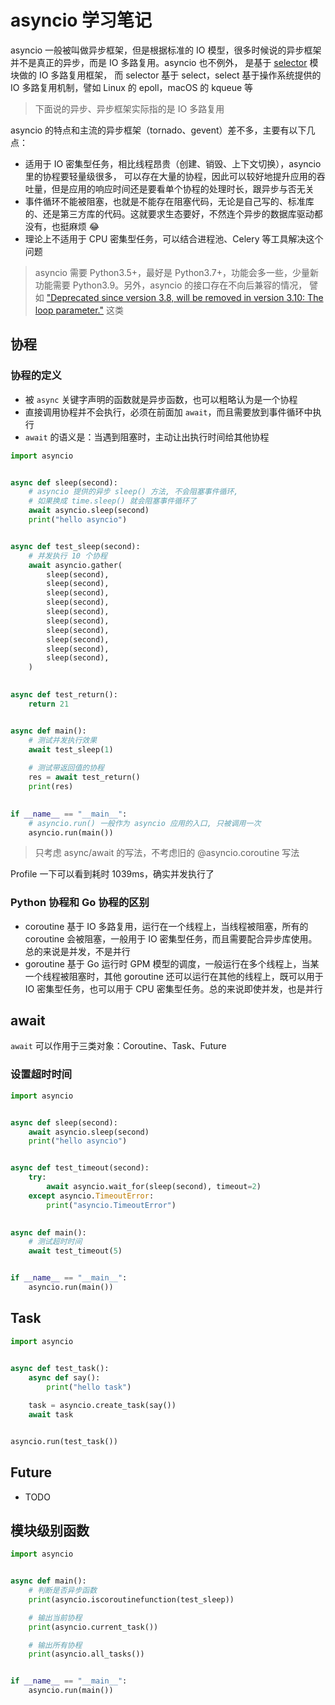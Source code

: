 # asyncio 学习笔记

asyncio 一般被叫做异步框架，但是根据标准的 IO 模型，很多时候说的异步框架并不是真正的异步，而是 IO 多路复用。asyncio 也不例外，
是基于 [selector](https://github.com/python/cpython/blob/3.9/Lib/asyncio/selector_events.py) 模块做的 IO 多路复用框架，
而 selector 基于 select，select 基于操作系统提供的 IO 多路复用机制，譬如 Linux 的 epoll，macOS 的 kqueue 等

> 下面说的异步、异步框架实际指的是 IO 多路复用

asyncio 的特点和主流的异步框架（tornado、gevent）差不多，主要有以下几点：

- 适用于 IO 密集型任务，相比线程昂贵（创建、销毁、上下文切换），asyncio 里的协程要轻量级很多，
可以存在大量的协程，因此可以较好地提升应用的吞吐量，但是应用的响应时间还是要看单个协程的处理时长，跟异步与否无关
- 事件循环不能被阻塞，也就是不能存在阻塞代码，无论是自己写的、标准库的、还是第三方库的代码。这就要求生态要好，不然连个异步的数据库驱动都没有，也挺麻烦 😂
- 理论上不适用于 CPU 密集型任务，可以结合进程池、Celery 等工具解决这个问题

> asyncio 需要 Python3.5+，最好是 Python3.7+，功能会多一些，少量新功能需要 Python3.9。另外，asyncio 的接口存在不向后兼容的情况，
> 譬如 ["Deprecated since version 3.8, will be removed in version 3.10: The loop parameter."](https://docs.python.org/3/library/asyncio-task.html#asyncio.sleep) 这类

## 协程

### 协程的定义

- 被 `async` 关键字声明的函数就是异步函数，也可以粗略认为是一个协程
- 直接调用协程并不会执行，必须在前面加 `await`，而且需要放到事件循环中执行
- `await` 的语义是：当遇到阻塞时，主动让出执行时间给其他协程

```python
import asyncio


async def sleep(second):
    # asyncio 提供的异步 sleep() 方法, 不会阻塞事件循环,
    # 如果换成 time.sleep() 就会阻塞事件循环了
    await asyncio.sleep(second)    
    print("hello asyncio")


async def test_sleep(second):
    # 并发执行 10 个协程
    await asyncio.gather(
        sleep(second),
        sleep(second),
        sleep(second),
        sleep(second),
        sleep(second),
        sleep(second),
        sleep(second),
        sleep(second),
        sleep(second),
        sleep(second),
    )
    

async def test_return():
    return 21


async def main():    
    # 测试并发执行效果
    await test_sleep(1)
    
    # 测试带返回值的协程
    res = await test_return()
    print(res)

    
if __name__ == "__main__":
    # asyncio.run() 一般作为 asyncio 应用的入口, 只被调用一次
    asyncio.run(main())
```

> 只考虑 async/await 的写法，不考虑旧的 @asyncio.coroutine 写法

Profile 一下可以看到耗时 1039ms，确实并发执行了

### Python 协程和 Go 协程的区别

- coroutine 基于 IO 多路复用，运行在一个线程上，当线程被阻塞，所有的 coroutine 会被阻塞，一般用于 IO 密集型任务，而且需要配合异步库使用。
总的来说是并发，不是并行
- goroutine 基于 Go 运行时 GPM 模型的调度，一般运行在多个线程上，当某一个线程被阻塞时，其他 goroutine 还可以运行在其他的线程上，既可以用于 IO 密集型任务，也可以用于
CPU 密集型任务。总的来说即使并发，也是并行

## await

`await` 可以作用于三类对象：Coroutine、Task、Future 

### 设置超时时间

```python
import asyncio


async def sleep(second):
    await asyncio.sleep(second)
    print("hello asyncio")


async def test_timeout(second):
    try:
        await asyncio.wait_for(sleep(second), timeout=2)
    except asyncio.TimeoutError:
        print("asyncio.TimeoutError")
        

async def main():
    # 测试超时时间
    await test_timeout(5)


if __name__ == "__main__":
    asyncio.run(main())
```

## Task

```python
import asyncio
    

async def test_task():
    async def say():
        print("hello task")

    task = asyncio.create_task(say())
    await task


asyncio.run(test_task())
```

## Future

- TODO

## 模块级别函数

```python
import asyncio


async def main():
    # 判断是否异步函数
    print(asyncio.iscoroutinefunction(test_sleep))

    # 输出当前协程
    print(asyncio.current_task())

    # 输出所有协程
    print(asyncio.all_tasks())


if __name__ == "__main__":
    asyncio.run(main())
```
